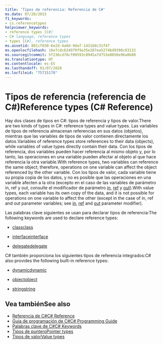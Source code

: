 ```yaml
---
title: 'Tipos de referencia: Referencia de C#'
ms.date: 07/20/2015
f1_keywords:
- cs.referencetypes
helpviewer_keywords:
- reference types [C#]
- C# language, reference types
- types [C#], reference types
ms.assetid: 801cf030-6e2d-4a0d-9daf-1431b0c31f47
ms.openlocfilehash: 16e7cdc624979f9a35e287ea5274bd9398c83132
ms.sourcegitcommit: 5f236cd78cf09593c8945a7d753e0850e96a0b80
ms.translationtype: HT
ms.contentlocale: es-ES
ms.lasthandoff: 01/07/2020
ms.locfileid: "75715178"
---
```

# <a name="reference-types-c-reference"></a><span data-ttu-id="96b60-102">Tipos de referencia (referencia de C#)</span><span class="sxs-lookup"><span data-stu-id="96b60-102">Reference types (C# Reference)</span></span>

<span data-ttu-id="96b60-103">Hay dos clases de tipos en C#: tipos de referencia y tipos de valor.</span><span class="sxs-lookup"><span data-stu-id="96b60-103">There are two kinds of types in C#: reference types and value types.</span></span> <span data-ttu-id="96b60-104">Las variables de tipos de referencia almacenan referencias en sus datos (objetos), mientras que las variables de tipos de valor contienen directamente los datos.</span><span class="sxs-lookup"><span data-stu-id="96b60-104">Variables of reference types store references to their data (objects), while variables of value types directly contain their data.</span></span> <span data-ttu-id="96b60-105">Con los tipos de referencia, dos variables pueden hacer referencia al mismo objeto y, por lo tanto, las operaciones en una variable pueden afectar al objeto al que hace referencia la otra variable.</span><span class="sxs-lookup"><span data-stu-id="96b60-105">With reference types, two variables can reference the same object; therefore, operations on one variable can affect the object referenced by the other variable.</span></span> <span data-ttu-id="96b60-106">Con los tipos de valor, cada variable tiene su propia copia de los datos, y no es posible que las operaciones en una variable afecten a la otra (excepto en el caso de las variables de parámetro in, ref y out, consulte el modificador de parámetro [in](in-parameter-modifier.md), [ref](ref.md) y [out](out-parameter-modifier.md)).</span><span class="sxs-lookup"><span data-stu-id="96b60-106">With value types, each variable has its own copy of the data, and it is not possible for operations on one variable to affect the other (except in the case of in, ref and out parameter variables; see [in](in-parameter-modifier.md), [ref](ref.md) and [out](out-parameter-modifier.md) parameter modifier).</span></span>

 <span data-ttu-id="96b60-107">Las palabras clave siguientes se usan para declarar tipos de referencia:</span><span class="sxs-lookup"><span data-stu-id="96b60-107">The following keywords are used to declare reference types:</span></span>

- [<span data-ttu-id="96b60-108">class</span><span class="sxs-lookup"><span data-stu-id="96b60-108">class</span></span>](class.md)

- [<span data-ttu-id="96b60-109">interface</span><span class="sxs-lookup"><span data-stu-id="96b60-109">interface</span></span>](interface.md)

- [<span data-ttu-id="96b60-110">delegate</span><span class="sxs-lookup"><span data-stu-id="96b60-110">delegate</span></span>](../builtin-types/reference-types.md)

 <span data-ttu-id="96b60-111">C# también proporciona los siguientes tipos de referencia integrados:</span><span class="sxs-lookup"><span data-stu-id="96b60-111">C# also provides the following built-in reference types:</span></span>

- [<span data-ttu-id="96b60-112">dynamic</span><span class="sxs-lookup"><span data-stu-id="96b60-112">dynamic</span></span>](../builtin-types/reference-types.md)

- [<span data-ttu-id="96b60-113">object</span><span class="sxs-lookup"><span data-stu-id="96b60-113">object</span></span>](../builtin-types/reference-types.md)

- [<span data-ttu-id="96b60-114">string</span><span class="sxs-lookup"><span data-stu-id="96b60-114">string</span></span>](../builtin-types/reference-types.md)

## <a name="see-also"></a><span data-ttu-id="96b60-115">Vea también</span><span class="sxs-lookup"><span data-stu-id="96b60-115">See also</span></span>

- [<span data-ttu-id="96b60-116">Referencia de C#</span><span class="sxs-lookup"><span data-stu-id="96b60-116">C# Reference</span></span>](../index.md)
- [<span data-ttu-id="96b60-117">Guía de programación de C#</span><span class="sxs-lookup"><span data-stu-id="96b60-117">C# Programming Guide</span></span>](../../programming-guide/index.md)
- [<span data-ttu-id="96b60-118">Palabras clave de C#</span><span class="sxs-lookup"><span data-stu-id="96b60-118">C# Keywords</span></span>](index.md)
- [<span data-ttu-id="96b60-119">Tipos de puntero</span><span class="sxs-lookup"><span data-stu-id="96b60-119">Pointer types</span></span>](../../programming-guide/unsafe-code-pointers/pointer-types.md)
- [<span data-ttu-id="96b60-120">Tipos de valor</span><span class="sxs-lookup"><span data-stu-id="96b60-120">Value types</span></span>](value-types.md)
